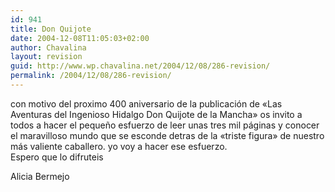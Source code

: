 ```yaml
---
id: 941
title: Don Quijote
date: 2004-12-08T11:05:03+02:00
author: Chavalina
layout: revision
guid: http://www.wp.chavalina.net/2004/12/08/286-revision/
permalink: /2004/12/08/286-revision/
---
```

con motivo del proximo 400 aniversario de la publicación de «Las Aventuras del Ingenioso Hidalgo Don Quijote de la Mancha» os invito a todos a hacer el pequeño esfuerzo de leer unas tres mil páginas y conocer el maravilloso mundo que se esconde detras de la «triste figura» de nuestro más valiente caballero. yo voy a hacer ese esfuerzo.  
Espero que lo difruteis

<span class="alguien">Alicia Bermejo</span>